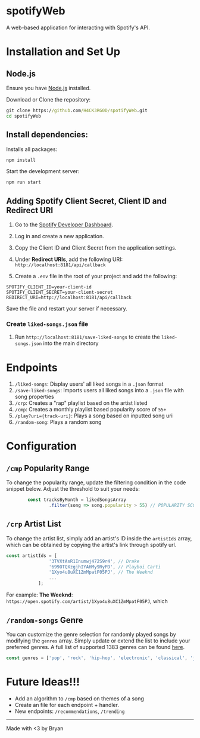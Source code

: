 # spotifyWeb

A web-based application for interacting with Spotify's API.

# Installation and Set Up

## Node.js

Ensure you have [Node.js](https://nodejs.org/en) installed.

Download or Clone the repository:

```cmd
git clone https://github.com/H4CK3RG0D/spotifyWeb.git
cd spotifyWeb
```

## Install dependencies:

Installs all packages:
```cmd
npm install
```

Start the development server:

```cmd
npm run start
```

## Adding Spotify Client Secret, Client ID and Redirect URI

1. Go to the [Spotify Developer Dashboard](https://developer.spotify.com/dashboard).
2. Log in and create a new application.
3. Copy the Client ID and Client Secret from the application settings.
4. Under **Redirect URIs**, add the following URI: `http://localhost:8181/api/callback`

6. Create a `.env` file in the root of your project and add the following:

```
SPOTIFY_CLIENT_ID=your-client-id
SPOTIFY_CLIENT_SECRET=your-client-secret
REDIRECT_URI=http://localhost:8181/api/callback
```

Save the file and restart your server if necessary.

### Create `liked-songs.json` file

1. Run `http://localhost:8181/save-liked-songs` to create the `liked-songs.json` into the main directory


# Endpoints

1. `/liked-songs`: Display users' all liked songs in a `.json` format
2. `/save-liked-songs`: Imports users all liked songs into a `.json` file with song properties
3. `/crp`: Creates a "rap" playlist based on the artist listed
4. `/cmp`: Creates a monthly playlist based popularity score of `55+`
5. `/play?uri={track-uri}`: Plays a song based on inputted song uri
6. `/random-song`: Plays a random song

# Configuration

##  `/cmp` Popularity Range

To change the popularity range, update the filtering condition in the code snippet below. Adjust the threshold to suit your needs:

```js
        const tracksByMonth = likedSongsArray
                .filter(song => song.popularity > 55) // POPULARITY SCORE OVER 55
```

## `/crp` Artist List

To change the artist list, simply add an artist's ID inside the `artistIds` array, which can be obtained by copying the artist's link through spotify url.

```js
const artistIds = [
                '3TVXtAsR1Inumwj472S9r4', // Drake
                '699OTQXzgjhIYAHMy9RyPD', // Playboi Carti
                '1Xyo4u8uXC1ZmMpatF05PJ', // The Weeknd
                ...
            ];
```

For example: **The Weeknd**: `https://open.spotify.com/artist/1Xyo4u8uXC1ZmMpatF05PJ`, which

## `/random-songs` Genre

You can customize the genre selection for randomly played songs by modifying the `genres` array. Simply update or extend the list to include your preferred genres. A full list of supported 1383 genres can be found [here](https://gist.githubusercontent.com/andytlr/4104c667a62d8145aa3a/raw/2d044152bcacf98d401b71df2cb67fade8e490c9/spotify-genres.md).

```js
const genres = ['pop', 'rock', 'hip-hop', 'electronic', 'classical', 'jazz', 'mandopop', 'rap', 'metal', 'blues'];
```

# Future Ideas!!!

- Add an algorithm to `/cmp` based on themes of a song
- Create an file for each endpoint + handler.
- New endpoints: `/recommendations`, `/trending`

---

Made with <3 by Bryan 